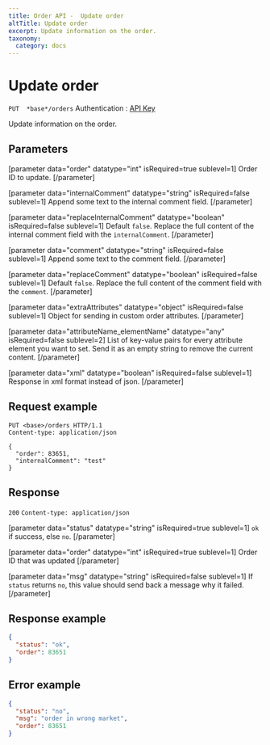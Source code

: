 ```yaml
---
title: Order API -  Update order
altTitle: Update order
excerpt: Update information on the order.
taxonomy:
  category: docs
---
```


# Update order

`PUT  *base*/orders`
Authentication : [API Key](/api-references/api-intro#authentication)

Update information on the order.

## Parameters

[parameter data="order" datatype="int" isRequired=true sublevel=1]
Order ID to update.
[/parameter]

[parameter data="internalComment" datatype="string" isRequired=false sublevel=1]
Append some text to the internal comment field.
[/parameter]

[parameter data="replaceInternalComment" datatype="boolean" isRequired=false sublevel=1]
Default `false`. Replace the full content of the internal comment field with the `internalComment`.
[/parameter]

[parameter data="comment" datatype="string" isRequired=false sublevel=1]
Append some text to the comment field.
[/parameter]

[parameter data="replaceComment" datatype="boolean" isRequired=false sublevel=1]
Default `false`. Replace the full content of the comment field with the `comment`.
[/parameter]

[parameter data="extraAttributes" datatype="object" isRequired=false sublevel=1]
Object for sending in custom order attributes.
[/parameter]

[parameter data="attributeName_elementName" datatype="any" isRequired=false sublevel=2]
List of key-value pairs for every attribute element you want to set. Send it as an empty string to remove the current content.
[/parameter]

[parameter data="xml" datatype="boolean" isRequired=false sublevel=1]
Response in xml format instead of json.
[/parameter]

## Request example

```http
PUT <base>/orders HTTP/1.1
Content-type: application/json

{
  "order": 83651,
  "internalComment": "test"
}
```

## Response

`200` `Content-type: application/json`

[parameter data="status" datatype="string" isRequired=true sublevel=1]
``ok`` if success, else ``no``.
[/parameter]

[parameter data="order" datatype="int" isRequired=true sublevel=1]
Order ID that was updated
[/parameter]

[parameter data="msg" datatype="string" isRequired=false sublevel=1]
If ``status`` returns ``no``, this value should send back a message why it failed.
[/parameter]

## Response example

```json
{
  "status": "ok",
  "order": 83651
}
```



## Error example

```json
{
  "status": "no",
  "msg": "order in wrong market",
  "order": 83651
}
```
